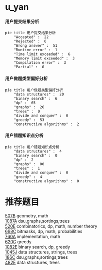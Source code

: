 # u_yan

<!-- tabs:start -->



#### **用户提交结果分析**

```mermaid
pie title 用户提交结果分析
    "Accepted" :  22
    "Rejected" :  0
    "Wrong answer" :  51
    "Runtime error" :  1
    "Time limit exceeded" :  6
    "Memory limit exceeded" :  3
    "Compilation error" :  3
    "Partial" :  0
```

#### **用户做题类型偏好分析**

```mermaid
pie title 用户做题类型偏好分析
    "data structures" :  20
    "binary search" :  6
    "dp" :  65
    "graphs" :  26
    "trees" :  0
    "divide and conquer" :  0
    "greedy" :  53
    "constructive algorithms" :  2
```
#### **用户错题知识点分析**

```mermaid
pie title 用户错题知识点分析
    "data structures" :  4
    "binary search" :  0
    "dp" :  2
    "graphs" :  00
    "trees" :  1
    "divide and conquer" :  0
    "greedy" :  4
    "constructive algorithms" :  0
```



<!-- tabs:end -->
# 推荐题目
[507B](https://codeforces.com/contest/507/problem/B)		geometry,
                        math		  
[1087A](https://codeforces.com/contest/1087/problem/A)		dsu,graphs,sortings,trees		  
[520E](https://codeforces.com/contest/520/problem/E)		combinatorics,
                        dp,
                        math,
                        number theory		  
[698C](https://codeforces.com/contest/698/problem/C)		bitmasks,
                        dp,
                        math,
                        probabilities		  
[760A](https://codeforces.com/contest/760/problem/A)		implementation,
                        math		  
[620C](https://codeforces.com/contest/620/problem/C)		greedy		  
[1082E](https://codeforces.com/contest/1082/problem/E)		binary search,
                        dp,
                        greedy		  
[1045J](https://codeforces.com/contest/1045/problem/J)		data structures,
                        strings,
                        trees		  
[186C](https://codeforces.com/contest/186/problem/C)		dsu,graphs,sortings,trees		  
[482E](https://codeforces.com/contest/482/problem/E)		data structures,
                        trees		  
